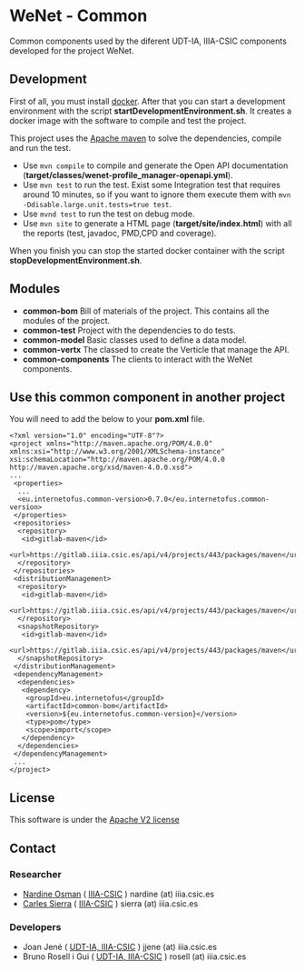 # WeNet - Common

Common components used by the diferent UDT-IA, IIIA-CSIC components developed
for the project WeNet.


## Development

First of all, you must install [docker](https://docs.docker.com/install/).
After that you can start a development environment with the script
**startDevelopmentEnvironment.sh**. It creates a docker image with 
the software to compile and test the project.

This project uses the [Apache maven](https://maven.apache.org/) to solve
the dependencies, compile and run the test.

 - Use `mvn compile` to compile and generate the Open API documentation (**target/classes/wenet-profile_manager-openapi.yml**).
 - Use `mvn test` to run the test. Exist some Integration test that requires around 10 minutes, so if you want to ignore them execute them with `mvn -Ddisable.large.unit.tests=true test`.
 - Use `mvnd test` to run the test on debug mode.
 - Use `mvn site` to generate a HTML page (**target/site/index.html**) with all the reports (test, javadoc, PMD,CPD and coverage).


When you finish you can stop the started docker container with the script
**stopDevelopmentEnvironment.sh**.


## Modules

* __common-bom__  Bill of materials of the project. This contains all the modules of the project.
* __common-test__  Project with the dependencies to do tests. 
* __common-model__  Basic classes used to define a data model.
* __common-vertx__  The classed to create the Verticle that manage the API.
* __common-components__  The clients to interact with the WeNet components.


## Use this common component in another project

You will need to add the below to your **pom.xml** file.

```maven
<?xml version="1.0" encoding="UTF-8"?>
<project xmlns="http://maven.apache.org/POM/4.0.0" xmlns:xsi="http://www.w3.org/2001/XMLSchema-instance" xsi:schemaLocation="http://maven.apache.org/POM/4.0.0 http://maven.apache.org/xsd/maven-4.0.0.xsd">
...
 <properties>
  ...
  <eu.internetofus.common-version>0.7.0</eu.internetofus.common-version>
 </properties>
 <repositories>
  <repository>
   <id>gitlab-maven</id>
   <url>https://gitlab.iiia.csic.es/api/v4/projects/443/packages/maven</url>
  </repository>
 </repositories>
 <distributionManagement>
  <repository>
   <id>gitlab-maven</id>
   <url>https://gitlab.iiia.csic.es/api/v4/projects/443/packages/maven</url>
  </repository>
  <snapshotRepository>
   <id>gitlab-maven</id>
   <url>https://gitlab.iiia.csic.es/api/v4/projects/443/packages/maven</url>
  </snapshotRepository>
 </distributionManagement>
 <dependencyManagement>
  <dependencies>
   <dependency>
    <groupId>eu.internetofus</groupId>
    <artifactId>common-bom</artifactId>
    <version>${eu.internetofus.common-version}</version>
    <type>pom</type>
    <scope>import</scope>
   </dependency>
  </dependencies>
 </dependencyManagement>
 ...
</project>
```


## License

This software is under the [Apache V2 license](LICENSE)

## Contact

### Researcher

 - [Nardine Osman](http://www.iiia.csic.es/~nardine/) ( [IIIA-CSIC](https://www.iiia.csic.es/~nardine/) ) nardine (at) iiia.csic.es
 - [Carles Sierra](http://www.iiia.csic.es/~sierra/) ( [IIIA-CSIC](https://www.iiia.csic.es/~sierra/) ) sierra (at) iiia.csic.es

### Developers

 - Joan Jené ( [UDT-IA, IIIA-CSIC](https://www.iiia.csic.es/people/person/?person_id=19) ) jjene (at) iiia.csic.es
 - Bruno Rosell i Gui ( [UDT-IA, IIIA-CSIC](https://www.iiia.csic.es/people/person/?person_id=27) ) rosell (at) iiia.csic.es
